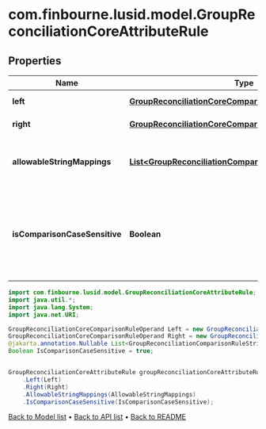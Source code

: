 # com.finbourne.lusid.model.GroupReconciliationCoreAttributeRule

## Properties

Name | Type | Description | Notes
------------ | ------------- | ------------- | -------------
**left** | [**GroupReconciliationCoreComparisonRuleOperand**](GroupReconciliationCoreComparisonRuleOperand.md) |  | [default to GroupReconciliationCoreComparisonRuleOperand]
**right** | [**GroupReconciliationCoreComparisonRuleOperand**](GroupReconciliationCoreComparisonRuleOperand.md) |  | [default to GroupReconciliationCoreComparisonRuleOperand]
**allowableStringMappings** | [**List&lt;GroupReconciliationComparisonRuleStringValueMap&gt;**](GroupReconciliationComparisonRuleStringValueMap.md) | The string mappings to use when comparing | [optional] [default to List<GroupReconciliationComparisonRuleStringValueMap>]
**isComparisonCaseSensitive** | **Boolean** | Whether the compare keys and strings mappings case sensitive or not | [default to Boolean]

```java
import com.finbourne.lusid.model.GroupReconciliationCoreAttributeRule;
import java.util.*;
import java.lang.System;
import java.net.URI;

GroupReconciliationCoreComparisonRuleOperand Left = new GroupReconciliationCoreComparisonRuleOperand();
GroupReconciliationCoreComparisonRuleOperand Right = new GroupReconciliationCoreComparisonRuleOperand();
@jakarta.annotation.Nullable List<GroupReconciliationComparisonRuleStringValueMap> AllowableStringMappings = new List<GroupReconciliationComparisonRuleStringValueMap>();
Boolean IsComparisonCaseSensitive = true;


GroupReconciliationCoreAttributeRule groupReconciliationCoreAttributeRuleInstance = new GroupReconciliationCoreAttributeRule()
    .Left(Left)
    .Right(Right)
    .AllowableStringMappings(AllowableStringMappings)
    .IsComparisonCaseSensitive(IsComparisonCaseSensitive);
```


[Back to Model list](../README.md#documentation-for-models) &#8226; [Back to API list](../README.md#documentation-for-api-endpoints) &#8226; [Back to README](../README.md)
